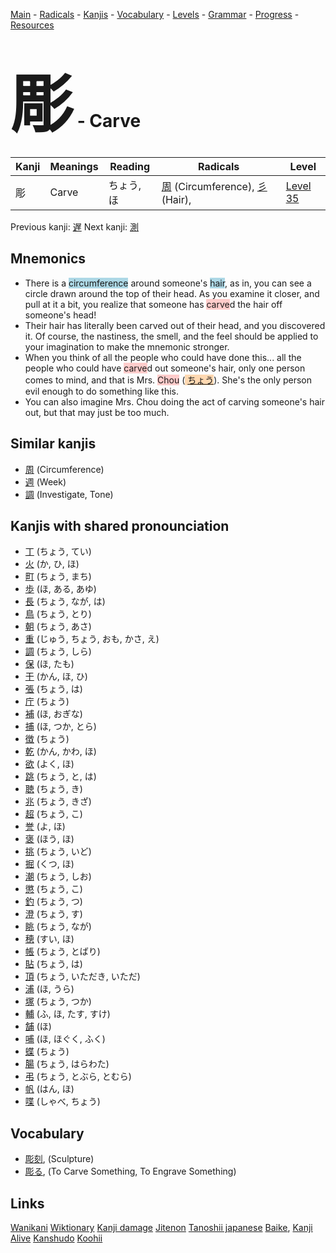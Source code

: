 <style> bigfont {font-size: 100px}</style>
[Main](../README.md) -
[Radicals](../radicals.md) -
[Kanjis](../kanjis.md) -
[Vocabulary](../vocabulary.md) -
[Levels](../levels.md) -
[Grammar](../grammar.md) - 
[Progress](../progress.md) -
[Resources](../resources.md)
# <bigfont> 彫</bigfont> - Carve 

| Kanji | Meanings | Reading | Radicals | Level |
| --- | --- | --- | --- | --- |
| 彫 | Carve | ちょう, ほ | [周](../radicals/周.md) (Circumference), [彡](../radicals/彡.md) (Hair),  | [Level 35](../levels/wk_level35.md) |

Previous kanji: [遅](遅.md) Next kanji: [測](測.md) 

## Mnemonics
 * There is a <span style="background-color:#ADD8E6"> circumference</span> around someone's <span style="background-color:#ADD8E6"> hair</span>, as in, you can see a circle drawn around the top of their head. As you examine it closer, and pull at it a bit, you realize that someone has <span style="background-color:#ffcccb"> carve</span>d the hair off someone's head!
* Their hair has literally been carved out of their head, and you discovered it. Of course, the nastiness, the smell, and the feel should be applied to your imagination to make the mnemonic stronger.
* When you think of all the people who could have done this... all the people who could have <span style="background-color:#ffcccb"> carve</span>d out someone's hair, only one person comes to mind, and that is Mrs. <span style="background-color:#ffcccb"> Chou</span> (<span style="background-color:#fed8b1"> [ちょう](https://jisho.org/search/ちょう)</span>). She's the only person evil enough to do something like this.
* You can also imagine Mrs. Chou doing the act of carving someone's hair out, but that may just be too much.


## Similar kanjis
 * [周](周.md) (Circumference)
* [週](週.md) (Week)
* [調](調.md) (Investigate, Tone)



## Kanjis with shared pronounciation
 * [丁](丁.md) (ちょう, てい)
* [火](火.md) (か, ひ, ほ)
* [町](町.md) (ちょう, まち)
* [歩](歩.md) (ほ, ある, あゆ)
* [長](長.md) (ちょう, なが, は)
* [鳥](鳥.md) (ちょう, とり)
* [朝](朝.md) (ちょう, あさ)
* [重](重.md) (じゅう, ちょう, おも, かさ, え)
* [調](調.md) (ちょう, しら)
* [保](保.md) (ほ, たも)
* [干](干.md) (かん, ほ, ひ)
* [張](張.md) (ちょう, は)
* [庁](庁.md) (ちょう)
* [補](補.md) (ほ, おぎな)
* [捕](捕.md) (ほ, つか, とら)
* [徴](徴.md) (ちょう)
* [乾](乾.md) (かん, かわ, ほ)
* [欲](欲.md) (よく, ほ)
* [跳](跳.md) (ちょう, と, は)
* [聴](聴.md) (ちょう, き)
* [兆](兆.md) (ちょう, きざ)
* [超](超.md) (ちょう, こ)
* [誉](誉.md) (よ, ほ)
* [褒](褒.md) (ほう, ほ)
* [挑](挑.md) (ちょう, いど)
* [掘](掘.md) (くつ, ほ)
* [潮](潮.md) (ちょう, しお)
* [懲](懲.md) (ちょう, こ)
* [釣](釣.md) (ちょう, つ)
* [澄](澄.md) (ちょう, す)
* [眺](眺.md) (ちょう, なが)
* [穂](穂.md) (すい, ほ)
* [帳](帳.md) (ちょう, とばり)
* [貼](貼.md) (ちょう, は)
* [頂](頂.md) (ちょう, いただき, いただ)
* [浦](浦.md) (ほ, うら)
* [塚](塚.md) (ちょう, つか)
* [輔](輔.md) (ふ, ほ, たす, すけ)
* [舗](舗.md) (ほ)
* [哺](哺.md) (ほ, ほぐく, ふく)
* [蝶](蝶.md) (ちょう)
* [腸](腸.md) (ちょう, はらわた)
* [弔](弔.md) (ちょう, とぶら, とむら)
* [帆](帆.md) (はん, ほ)
* [喋](喋.md) (しゃべ, ちょう)



## Vocabulary
 * [彫刻](../vocabulary/彫.md), (Sculpture)
* [彫る](../vocabulary/彫.md), (To Carve Something, To Engrave Something)




## Links 


[Wanikani](https://www.wanikani.com/kanji/彫)
[Wiktionary](https://en.wiktionary.org/wiki/彫)
[Kanji damage](http://www.kanjidamage.com/kanji/search?utf8=✓&q=彫)
[Jitenon](https://jitenon.com/kanji/彫)
[Tanoshii japanese](https://www.tanoshiijapanese.com/dictionary/kanji.cfm?k=彫)
[Baike](https://baike.baidu.com/item/彫),
[Kanji Alive](https://app.kanjialive.com/彫)
[Kanshudo](https://www.kanshudo.com/searchmn?q=彫)
[Koohii](https://kanji.koohii.com/study/kanji/彫)
